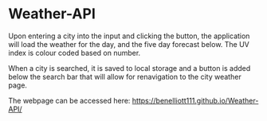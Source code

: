 # Weather-API

Upon entering a city into the input and clicking the button, the application will load the weather for the day, and the five day forecast below. The UV index is colour coded based on number. 

When a city is searched, it is saved to local storage and a button is added below the search bar that will allow for renavigation to the city weather page. 

The webpage can be accessed here: https://benelliott111.github.io/Weather-API/


